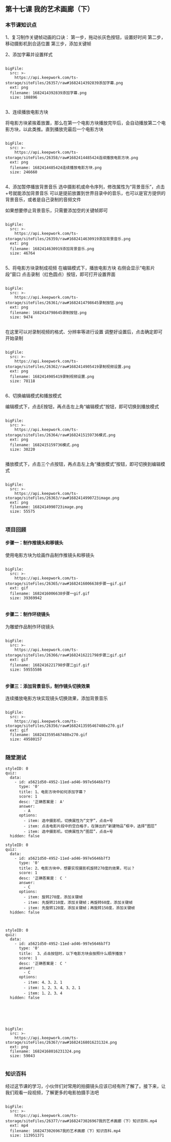 


## 第十七课 我的艺术画廊（下）
### 本节课知识点
1、复习制作关键帧动画的口诀：
  第一步，拖动长灰色按钮，设置好时间
  第二步，移动摄影机到合适位置
  第三步，添加关键帧
 

2、添加字幕并设置样式
 
 
 
```@BigFile

bigFile:
  src: >-
    https://api.keepwork.com/ts-storage/siteFiles/26357/raw#1682414392839添加字幕.png
  ext: png
  filename: 1682414392839添加字幕.png
  size: 108896
          
```


3、连续播放电影方块

将电影方块紧挨着放置，那么在第一个电影方块播放完毕后，会自动播放第二个电影方块，以此类推。直到播放完最后一个电影方块
```@BigFile

bigFile:
  src: >-
    https://api.keepwork.com/ts-storage/siteFiles/26358/raw#1682414485424连续播放电影方块.png
  ext: png
  filename: 1682414485424连续播放电影方块.png
  size: 246660
          
```

 
 

4、添加暂停播放背景音乐
选中摄影机或命令序列，修改属性为“背景音乐”，点击+号就能添加背景音乐
可以是提前放置到世界目录中的音乐，也可以是官方提供的背景音乐，或者是自己录制的音频文件

如果想要停止背景音乐，只需要添加空的关键帧即可

```@BigFile

bigFile:
  src: >-
    https://api.keepwork.com/ts-storage/siteFiles/26359/raw#1682414630919添加背景音乐.png
  ext: png
  filename: 1682414630919添加背景音乐.png
  size: 46764
          
```

 
 

5、将电影方块录制成视频
 在编辑模式下，播放电影方块
 右侧会显示“电影片段”窗口
 点击录制（红色圆点）按钮，即可打开设置界面
 
 
 
```@BigFile

bigFile:
  src: >-
    https://api.keepwork.com/ts-storage/siteFiles/26361/raw#1682414798645录制按钮.png
  ext: png
  filename: 1682414798645录制按钮.png
  size: 9474
          
```

 在这里可以对录制视频的格式、分辨率等进行设置
 调整好设置后，点击确定即可开始录制

```@BigFile

bigFile:
  src: >-
    https://api.keepwork.com/ts-storage/siteFiles/26362/raw#1682414905419录制视频设置.png
  ext: png
  filename: 1682414905419录制视频设置.png
  size: 78118
          
```

 
6、切换编辑模式和播放模式
 
 编辑模式下，点击E按钮，再点击左上角“编辑模式”按钮，即可切换到播放模式
 
 
```@BigFile

bigFile:
  src: >-
    https://api.keepwork.com/ts-storage/siteFiles/26364/raw#1682415159736模式.png
  ext: png
  filename: 1682415159736模式.png
  size: 30220
          
```
 

 播放模式下，点击三个点按钮，再点击左上角“播放模式”按钮，即可切换到编辑模式
 
 
```@BigFile

bigFile:
  src: >-
    https://api.keepwork.com/ts-storage/siteFiles/26363/raw#1682414990723image.png
  ext: png
  filename: 1682414990723image.png
  size: 55575
          
```


### 项目回顾


#### 步骤一：制作推镜头和移镜头
使用电影方块为绘画作品制作推镜头和移镜头
```@BigFile

bigFile:
  src: >-
    https://api.keepwork.com/ts-storage/siteFiles/26365/raw#1682416006638步骤一gif.gif
  ext: gif
  filename: 1682416006638步骤一gif.gif
  size: 39369942
          
```


 
 
 




#### 步骤二：制作环绕镜头
为雕塑作品制作环绕镜头

 
```@BigFile

bigFile:
  src: >-
    https://api.keepwork.com/ts-storage/siteFiles/26366/raw#1682416221798步骤二gif.gif
  ext: gif
  filename: 1682416221798步骤二gif.gif
  size: 59555586
          
```

 
 
 
 

 

#### 步骤三：添加背景音乐，制作镜头切换效果
连续播放电影方块实现镜头切换效果，添加背景音乐
 
 
```@BigFile

bigFile:
  src: >-
    https://api.keepwork.com/ts-storage/siteFiles/26356/raw#1682413595467480x270.gif
  ext: gif
  filename: 1682413595467480x270.gif
  size: 49580157
          
```


 


### 随堂测试


```@Quiz
styleID: 0
quiz:
  data:
    - id: a5621d50-4952-11ed-ad46-997e5646b7f3
      type: '0'
      title: 1、电影方块中如何添加字幕？
      score: 1
      desc: '正确答案是： A'
      answer:
        - A
      options:
        - item: 选中摄影机，切换属性为“文字”，点击+号
        - item: 点击电影片段中的空白格子，在弹出的“新建物品”框中，选择“图层”
        - item: 选中摄影机，切换属性为“图层”，点击+号
  hidden: false

```
```@Quiz
styleID: 0
quiz:
  data:
    - id: a5621d50-4952-11ed-ad46-997e5646b7f3
      type: '0'
      title: 2、电影方块中，想要实现摄影机旋转270度的效果，可以？
      score: 1
      desc: '正确答案是： C '
      answer:
        - C
      options:
        - item: 旋转270度，添加关键帧
        - item: 先旋转210度，添加关键帧；再旋转60度，添加关键帧
        - item: 先旋转120度，添加关键帧；再旋转150度，添加关键帧
  hidden: false

 
```
```@Quiz
styleID: 0
quiz:
  data:
    - id: a5621d50-4952-11ed-ad46-997e5646b7f3
      type: '0'
      title:  3、点击按钮时，以下电影方块会按照什么顺序播放？
      score: 1
      desc: '正确答案是： C '
      answer:
        - C
      options:
        - item: 4、3、2、1
        - item: 1、2、3、4、3、2、1
        - item: 1、2、3、4
  hidden: false

 



```
```@BigFile

bigFile:
  src: >-
    https://api.keepwork.com/ts-storage/siteFiles/26367/raw#16824168016231324.png
  ext: png
  filename: 16824168016231324.png
  size: 59043
          
```


### 知识百科
 

经过这节课的学习，小伙伴们对常用的拍摄镜头应该已经有所了解了。接下来，让我们观看一段视频，了解更多的电影拍摄手法吧



```@BigFile

bigFile:
  src: >-
    https://api.keepwork.com/ts-storage/siteFiles/26377/raw#1682473026967我的艺术画廊（下）知识百科.mp4
  ext: mp4
  filename: 1682473026967我的艺术画廊（下）知识百科.mp4
  size: 113951371
          
```